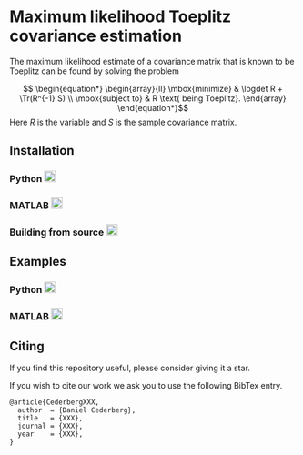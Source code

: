 # Maximum likelihood Toeplitz covariance estimation
The maximum likelihood estimate of a covariance matrix that is known to be Toeplitz can be found by solving the problem

$$ \begin{equation*} \begin{array}{ll} \mbox{minimize} & \logdet R + \Tr(R^{-1} S) \\ \mbox{subject to} & R \text{ being Toeplitz}. \end{array} \end{equation*}$$
Here $R$ is the variable and $S$ is the sample covariance matrix.


## Installation

### Python <img src="https://cdn.jsdelivr.net/gh/devicons/devicon/icons/python/python-original.svg" height="20" />

### MATLAB <img src="https://cdn.jsdelivr.net/gh/devicons/devicon/icons/matlab/matlab-original.svg" height="20"/> 

### Building from source <img src="https://cdn.jsdelivr.net/gh/devicons/devicon/icons/c/c-original.svg" height="20"/>
          


## Examples

### Python <img src="https://cdn.jsdelivr.net/gh/devicons/devicon/icons/python/python-original.svg" height="20" />

### MATLAB <img src="https://cdn.jsdelivr.net/gh/devicons/devicon/icons/matlab/matlab-original.svg" height="20"/> 

## Citing
If you find this repository useful, please consider giving it a star.

If you wish to cite our work we ask you to use the following BibTex entry.

```
@article{CederbergXXX,
  author  = {Daniel Cederberg},
  title   = {XXX},
  journal = {XXX},
  year    = {XXX},
}
```
